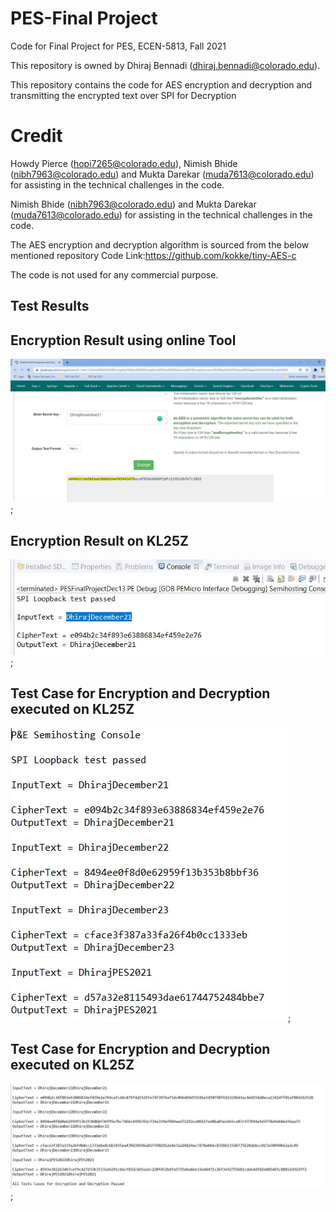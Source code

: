 # PES-Final Project

Code for Final Project for PES, ECEN-5813, Fall 2021

This repository is owned by Dhiraj Bennadi (dhiraj.bennadi@colorado.edu).

This repository contains the code for AES encryption and decryption and transmitting the encrypted text over SPI for Decryption

# Credit
Howdy Pierce (hopi7265@colorado.edu), Nimish Bhide (nibh7963@colorado.edu) and Mukta Darekar (muda7613@colorado.edu) for assisting in the technical challenges in the code.

Nimish Bhide (nibh7963@colorado.edu) and Mukta Darekar (muda7613@colorado.edu) for assisting in the technical challenges in the code.

The AES encryption and decryption algorithm is sourced from the below mentioned repository
Code Link:https://github.com/kokke/tiny-AES-c

The code is not used for any commercial purpose.

## Test Results
## Encryption Result using online Tool
![TestResult1](AESEncryptionTest1Highlighted.JPG);

## Encryption Result on KL25Z
![TestResult2](AESEncryptionTest2.JPG);

## Test Case for Encryption and Decryption executed on KL25Z
![TestResult3](AESEncryptionTest5.JPG);

## Test Case for Encryption and Decryption executed on KL25Z
![TestResult4](AESEncryptionTest6.JPG);
